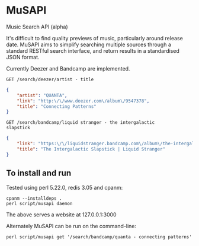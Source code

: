 # MuSAPI
Music Search API (alpha)

It's difficult to find quality previews of music, particularly around release date. MuSAPI aims to simplify searching multiple sources through a standard RESTful search interface, and return results in a standardised JSON format.

Currently Deezer and Bandcamp are implemented.

<code>GET /search/deezer/artist - title</code>

```json
{
    "artist": "QUANTA",
    "link": "http:\/\/www.deezer.com\/album\/9547378",
    "title": "Connecting Patterns"
}
```

<code>GET /search/bandcamp/liquid stranger - the intergalactic slapstick</code>

```json
{
    "link": "https:\/\/liquidstranger.bandcamp.com\/album\/the-intergalactic-slapstick",
    "title": "The Intergalactic Slapstick | Liquid Stranger"
}
```

## To install and run

Tested using perl 5.22.0, redis 3.05 and cpanm:

```
cpanm --installdeps .
perl script/musapi daemon
```

The above serves a website at 127.0.0.1:3000

Alternately MuSAPI can be run on the command-line:

```
perl script/musapi get '/search/bandcamp/quanta - connecting patterns'
```
